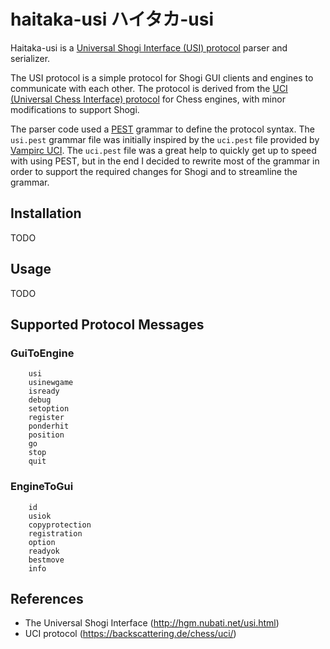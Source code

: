 # haitaka-usi ハイタカ-usi

Haitaka-usi is a [Universal Shogi Interface (USI) protocol](http://hgm.nubati.net/usi.html) parser and serializer.

The USI protocol is a simple protocol for Shogi GUI clients and engines to communicate with each other. 
The protocol is derived from the [UCI (Universal Chess Interface) protocol](https://backscattering.de/chess/uci/) for Chess engines, with minor modifications to support Shogi.

The parser code used a [PEST](https://github.com/pest-parser/pest) grammar to define the protocol syntax. The `usi.pest` grammar file
was initially inspired by the `uci.pest` file provided by [Vampirc UCI](https://github.com/vampirc/vampirc-uci/tree/master). The `uci.pest` file was a great help to quickly get up to speed with using PEST, but in the end I decided to rewrite most of the grammar in order to support the required changes for Shogi and to streamline the grammar.


## Installation

TODO

## Usage

TODO

## Supported Protocol Messages

### GuiToEngine
```text
    usi
    usinewgame
    isready
    debug
    setoption
    register
    ponderhit
    position 
    go
    stop
    quit
```

### EngineToGui
```text
    id
    usiok
    copyprotection
    registration 
    option
    readyok
    bestmove
    info
```


## References

- The Universal Shogi Interface (http://hgm.nubati.net/usi.html)
- UCI protocol (https://backscattering.de/chess/uci/)
